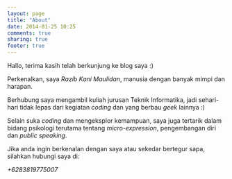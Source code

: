 ```yaml
---
layout: page
title: "About"
date: 2014-01-25 10:25
comments: true
sharing: true
footer: true
---
```


Hallo, terima kasih telah berkunjung ke blog saya :)

Perkenalkan, saya *Razib Kani Maulidan*, manusia dengan banyak mimpi dan harapan.

Berhubung saya mengambil kuliah jurusan Teknik Informatika, jadi sehari-hari tidak lepas dari kegiatan *coding* dan yang berbau *geek* lainnya :)

Selain suka *coding* dan mengeksplor kemampuan, saya juga tertarik dalam bidang psikologi terutama tentang *micro-expression*, pengembangan diri dan *public speaking*.

Jika anda ingin berkenalan dengan saya atau sekedar bertegur sapa, silahkan hubungi saya di:

<i class="fa fa-mobile">+6283819775007</i>
